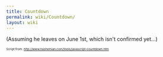 ```yaml
---
title: Countdown
permalink: wiki/Countdown/
layout: wiki
---
```


<big><big>

<html>
<script language="JavaScript">
TargetDate = “06/01/2011 12:00 AM”; BackColor = “white”; ForeColor =
“\#330066”; CountActive = true; CountStepper = -1; LeadingZero = false;
//DisplayFormat = “Oh shoot! %%D%% days, %%H%% Hours, %%M%% Minutes
until Trick moves to China!”; DisplayFormat = “Oh shoot! %%D%% days
until Trick moves to China!”; FinishMessage = “I'm off to China!”;

</script>
<script language="JavaScript" src="http://scripts.hashemian.com/js/countdown.js">
</script>
</html>
</big></big>

(Assuming he leaves on June 1st, which isn't confirmed yet...)

<small><small><small>Script from:
<http://www.hashemian.com/tools/javascript-countdown.htm></small></small></small>
